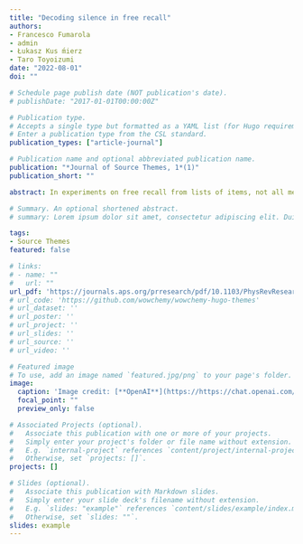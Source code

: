 ```yaml
---
title: "Decoding silence in free recall"
authors:
- Francesco Fumarola
- admin
- Łukasz Kus ́mierz
- Taro Toyoizumi
date: "2022-08-01"
doi: ""

# Schedule page publish date (NOT publication's date).
# publishDate: "2017-01-01T00:00:00Z"

# Publication type.
# Accepts a single type but formatted as a YAML list (for Hugo requirements).
# Enter a publication type from the CSL standard.
publication_types: ["article-journal"]

# Publication name and optional abbreviated publication name.
publication: "*Journal of Source Themes, 1*(1)"
publication_short: ""

abstract: In experiments on free recall from lists of items, not all memory retrievals are necessarily reported. Previous studies investigated unreported retrievals by attempting to induce their externalization. We show that, without any intervention, their statistics may be directly estimated through a model-free analysis of inter-response times—the silent intervals between recalls. A delay attributable to unreported recalls emerges in three situations, if the final item was already recalled (“silent recency effect”); if the item that, within the list, follows the latest recalled item was already recalled (“silent contiguity effect”); and in sequential recalls within high-performing trials (“sequential slowdown”). We endeavor to model all these effects through a stochastic process where the discarding of recalled items without reporting (“bouncing”) occurs either if they are repetitious or, in strategically organized trials, if they are not sequential. Based on our findings, we propose various approaches to further probing the submerged dynamics of memory retrieval. This article is part of the Physical Review Research collection titled Physics of Neuroscience.

# Summary. An optional shortened abstract.
# summary: Lorem ipsum dolor sit amet, consectetur adipiscing elit. Duis posuere tellus ac convallis placerat. Proin tincidunt magna sed ex sollicitudin condimentum.

tags:
- Source Themes
featured: false

# links:
# - name: ""
#   url: ""
url_pdf: 'https://journals.aps.org/prresearch/pdf/10.1103/PhysRevResearch.4.033089'
# url_code: 'https://github.com/wowchemy/wowchemy-hugo-themes'
# url_dataset: ''
# url_poster: ''
# url_project: ''
# url_slides: ''
# url_source: ''
# url_video: ''

# Featured image
# To use, add an image named `featured.jpg/png` to your page's folder. 
image:
  caption: 'Image credit: [**OpenAI**](https://https://chat.openai.com/auth/login)'
  focal_point: ""
  preview_only: false

# Associated Projects (optional).
#   Associate this publication with one or more of your projects.
#   Simply enter your project's folder or file name without extension.
#   E.g. `internal-project` references `content/project/internal-project/index.md`.
#   Otherwise, set `projects: []`.
projects: []

# Slides (optional).
#   Associate this publication with Markdown slides.
#   Simply enter your slide deck's filename without extension.
#   E.g. `slides: "example"` references `content/slides/example/index.md`.
#   Otherwise, set `slides: ""`.
slides: example
---
```


<!-- {{% callout note %}}
Click the *Cite* button above to demo the feature to enable visitors to import publication metadata into their reference management software.
{{% /callout %}}

{{% callout note %}}
Create your slides in Markdown - click the *Slides* button to check out the example.
{{% /callout %}}

Add the publication's **full text** or **supplementary notes** here. You can use rich formatting such as including [code, math, and images](https://wowchemy.com/docs/content/writing-markdown-latex/). -->

